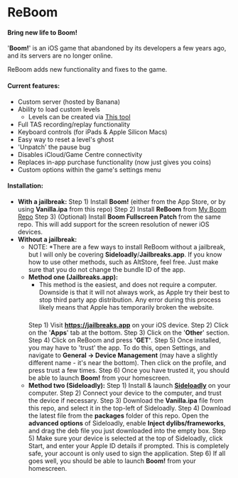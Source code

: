 # ReBoom
#### Bring new life to Boom!

'**Boom!**' is an iOS game that abandoned by its developers a few years ago, and its servers are no longer online.

ReBoom adds new functionality and fixes to the game.

#### Current features:
- Custom server (hosted by Banana)
- Ability to load custom levels
	- Levels can be created via [This tool](https://github.com/lachylegend/Boom-Level-Editor)
- Full TAS recording/replay functionality
- Keyboard controls (for iPads & Apple Silicon Macs)
- Easy way to reset a level's ghost
- 'Unpatch' the pause bug
- Disables iCloud/Game Centre connectivity
- Replaces in-app purchase functionality (now just gives you coins)
- Custom options within the game's settings menu

#### Installation:
- **With a jailbreak:**
	Step 1) Install **Boom!** (either from the App Store, or by using **Vanilla.ipa** from this repo)
	Step 2) Install **ReBoom** from [My Boom Repo](https://boom.icrazeios.com/)
	Step 3) (Optional) Install **Boom Fullscreen Patch** from the same repo. This will add support for the screen resolution of newer iOS devices.
- **Without a jailbreak:**
	- NOTE: *There are a few ways to install ReBoom without a jailbreak, but I will only be covering **Sideloadly**/**Jailbreaks.app**. If you know how to use other methods, such as AltStore, feel free. Just make sure that you do not change the bundle ID of the app.
	- **Method one (Jailbreaks.app):**
		- This method is the easiest, and does not require a computer. Downside is that it will not always work, as Apple try their best to stop third party app distribution. Any error during this process likely means that Apple has temporarily broken the website.
		###
		Step 1) Visit **https://jailbreaks.app** on your iOS device.
		Step 2) Click on the '**Apps**' tab at the bottom.
		Step 3) Click on the '**Other**' section.
		Step 4) Click on ReBoom and press **'GET'**.
		Step 5) Once installed, you may have to 'trust' the app. To do this, open Settings, and navigate to **General -> Device Management** (may have a slightly different name - it's near the bottom). Then click on the profile, and press trust a few times.
		Step 6) Once you have trusted it, you should be able to launch **Boom!** from your homescreen.
	- **Method two (Sideloadly):**
		Step 1) Install & launch [**Sideloadly**](https://sideloadly.io/#download) on your computer.
		Step 2) Connect your device to the computer, and trust the device if necessary.
		Step 3) Download the **Vanilla.ipa** file from this repo, and select it in the top-left of Sideloadly.
		Step 4) Download the latest file from the **packages** folder of this repo. Open the **advanced options** of Sideloadly, enable **Inject dylibs/frameworks**, and drag the deb file you just downloaded into the empty box.
		Step 5) Make sure your device is selected at the top of Sideloadly, click Start, and enter your Apple ID details if prompted. This is completely safe, your account is only used to sign the application.
		Step 6) If all goes well, you should be able to launch **Boom!** from your homescreen.